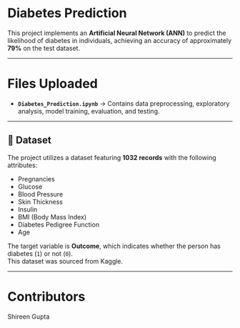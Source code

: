 # Diabetes Prediction

This project implements an **Artificial Neural Network (ANN)** to predict the likelihood of diabetes in individuals, achieving an accuracy of approximately **79%** on the test dataset.

---


# Files Uploaded

- **`Diabetes_Prediction.ipynb`** → Contains data preprocessing, exploratory analysis, model training, evaluation, and testing.  
---
## 📑 Dataset

The project utilizes a dataset featuring **1032 records** with the following attributes:

- Pregnancies  
- Glucose  
- Blood Pressure  
- Skin Thickness  
- Insulin  
- BMI (Body Mass Index)  
- Diabetes Pedigree Function  
- Age  

The target variable is **Outcome**, which indicates whether the person has diabetes (`1`) or not (`0`).  
This dataset was sourced from Kaggle.

---
# Contributors
Shireen Gupta

